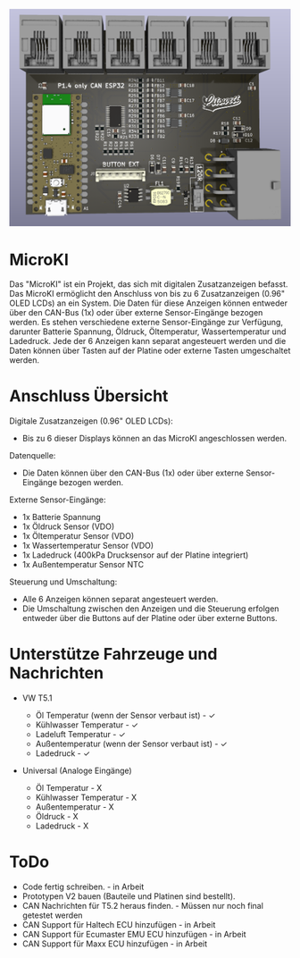 ![HierSollteEigentlichEinFotoSein...](https://github.com/Litowelt/MicroKI/blob/main/MicroKI.png)

# MicroKI

Das "MicroKI" ist ein Projekt, das sich mit digitalen Zusatzanzeigen befasst. Das MicroKI ermöglicht den Anschluss von bis zu 6 Zusatzanzeigen (0.96" OLED LCDs) an ein System. Die Daten für diese Anzeigen können entweder über den CAN-Bus (1x) oder über externe Sensor-Eingänge bezogen werden. Es stehen verschiedene externe Sensor-Eingänge zur Verfügung, darunter Batterie Spannung, Öldruck, Öltemperatur, Wassertemperatur und Ladedruck. Jede der 6 Anzeigen kann separat angesteuert werden und die Daten können über Tasten auf der Platine oder externe Tasten umgeschaltet werden.

# Anschluss Übersicht
Digitale Zusatzanzeigen (0.96" OLED LCDs):

- Bis zu 6 dieser Displays können an das MicroKI angeschlossen werden.

Datenquelle:

- Die Daten können über den CAN-Bus (1x) oder über externe Sensor-Eingänge bezogen werden.
  
Externe Sensor-Eingänge:

- 1x Batterie Spannung
- 1x Öldruck Sensor (VDO)
- 1x Öltemperatur Sensor (VDO)
- 1x Wassertemperatur Sensor (VDO)
- 1x Ladedruck (400kPa Drucksensor auf der Platine integriert)
- 1x Außentemperatur Sensor NTC
  
Steuerung und Umschaltung:

- Alle 6 Anzeigen können separat angesteuert werden.
- Die Umschaltung zwischen den Anzeigen und die Steuerung erfolgen entweder über die Buttons auf der Platine oder über externe Buttons.

# Unterstütze Fahrzeuge und Nachrichten

- VW T5.1
  - Öl Temperatur (wenn der Sensor verbaut ist) - ✓
  - Kühlwasser Temperatur - ✓
  - Ladeluft Temperatur - ✓
  - Außentemperatur (wenn der Sensor verbaut ist) - ✓
  - Ladedruck - ✓
 
- Universal (Analoge Eingänge)
  - Öl Temperatur - X
  - Kühlwasser Temperatur - X
  - Außentemperatur - X
  - Öldruck - X
  - Ladedruck - X
 
# ToDo
- Code fertig schreiben. - in Arbeit
- Prototypen V2 bauen (Bauteile und Platinen sind bestellt).
- CAN Nachrichten für T5.2 heraus finden. - Müssen nur noch final getestet werden
- CAN Support für Haltech ECU hinzufügen - in Arbeit
- CAN Support für Ecumaster EMU ECU hinzufügen - in Arbeit
- CAN Support für Maxx ECU hinzufügen - in Arbeit
